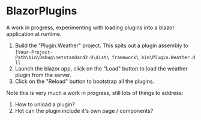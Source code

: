 # BlazorPlugins
 A work in progress, experimenting with loading plugins into a blazor application at runtime.

 1. Build the "Plugin.Weather" project. This spits out a plugin assembly to `[Your-Project-Path\bin\Debug\netstandard2.0\dist\_framework\_bin\Plugin.Weather.dll`
 2. Launch the blazor app, click on the "Load" button to load the weather plugin from the server.
 3. Click on the "Reload" button to bootstrap all the plugins.

 Note this is very much a work in progress, still lots of things to address:

 1. How to unload a plugin?
 2. Hot can the plugin include it's own page / components?
